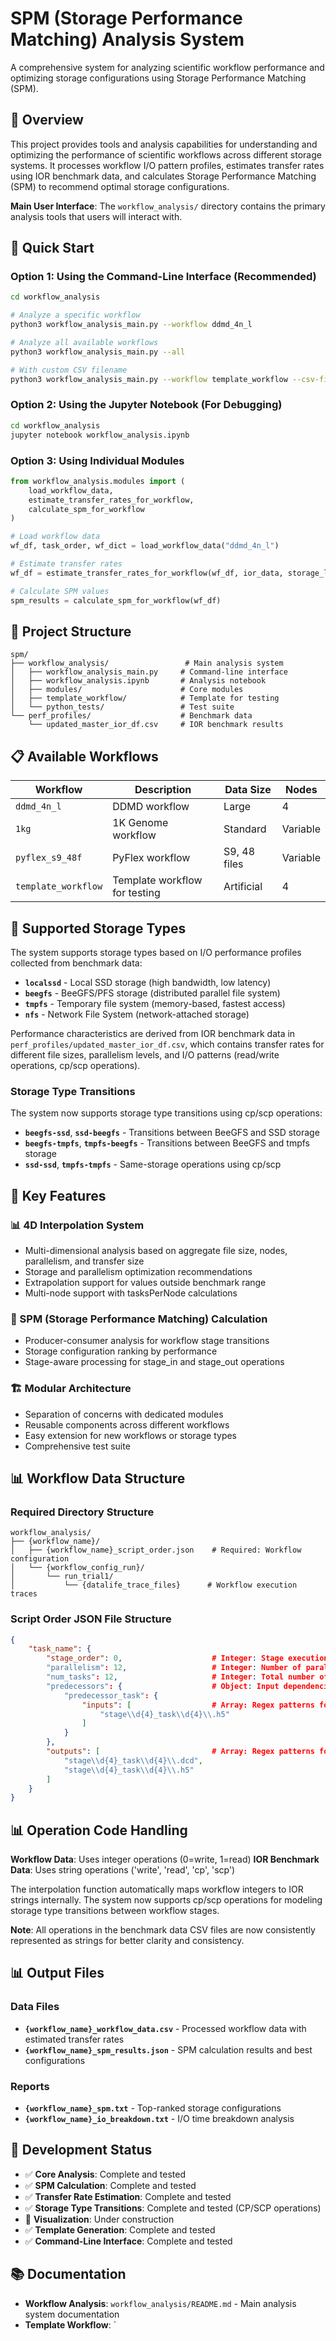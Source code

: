 # SPM (Storage Performance Matching) Analysis System

A comprehensive system for analyzing scientific workflow performance and optimizing storage configurations using Storage Performance Matching (SPM).

## 🎯 Overview

This project provides tools and analysis capabilities for understanding and optimizing the performance of scientific workflows across different storage systems. It processes workflow I/O pattern profiles, estimates transfer rates using IOR benchmark data, and calculates Storage Performance Matching (SPM) to recommend optimal storage configurations.

**Main User Interface**: The `workflow_analysis/` directory contains the primary analysis tools that users will interact with.

## 🚀 Quick Start

### Option 1: Using the Command-Line Interface (Recommended)
```bash
cd workflow_analysis

# Analyze a specific workflow
python3 workflow_analysis_main.py --workflow ddmd_4n_l

# Analyze all available workflows
python3 workflow_analysis_main.py --all

# With custom CSV filename
python3 workflow_analysis_main.py --workflow template_workflow --csv-filename my_workflow.csv
```

### Option 2: Using the Jupyter Notebook (For Debugging)
```bash
cd workflow_analysis
jupyter notebook workflow_analysis.ipynb
```

### Option 3: Using Individual Modules
```python
from workflow_analysis.modules import (
    load_workflow_data,
    estimate_transfer_rates_for_workflow,
    calculate_spm_for_workflow
)

# Load workflow data
wf_df, task_order, wf_dict = load_workflow_data("ddmd_4n_l")

# Estimate transfer rates
wf_df = estimate_transfer_rates_for_workflow(wf_df, ior_data, storage_list)

# Calculate SPM values
spm_results = calculate_spm_for_workflow(wf_df)
```

## 📁 Project Structure

```
spm/
├── workflow_analysis/                 # Main analysis system
│   ├── workflow_analysis_main.py     # Command-line interface
│   ├── workflow_analysis.ipynb       # Analysis notebook
│   ├── modules/                      # Core modules
│   ├── template_workflow/            # Template for testing
│   └── python_tests/                 # Test suite
└── perf_profiles/                    # Benchmark data
    └── updated_master_ior_df.csv     # IOR benchmark results
```

## 📋 Available Workflows

| Workflow | Description | Data Size | Nodes |
|----------|-------------|-----------|-------|
| `ddmd_4n_l` | DDMD workflow | Large | 4 |
| `1kg` | 1K Genome workflow | Standard | Variable |
| `pyflex_s9_48f` | PyFlex workflow | S9, 48 files | Variable |
| `template_workflow` | Template workflow for testing | Artificial | 4 |

## 💾 Supported Storage Types

The system supports storage types based on I/O performance profiles collected from benchmark data:

- **`localssd`** - Local SSD storage (high bandwidth, low latency)
- **`beegfs`** - BeeGFS/PFS storage (distributed parallel file system)
- **`tmpfs`** - Temporary file system (memory-based, fastest access)
- **`nfs`** - Network File System (network-attached storage)

Performance characteristics are derived from IOR benchmark data in `perf_profiles/updated_master_ior_df.csv`, which contains transfer rates for different file sizes, parallelism levels, and I/O patterns (read/write operations, cp/scp operations).

### Storage Type Transitions
The system now supports storage type transitions using cp/scp operations:
- **`beegfs-ssd`**, **`ssd-beegfs`** - Transitions between BeeGFS and SSD storage
- **`beegfs-tmpfs`**, **`tmpfs-beegfs`** - Transitions between BeeGFS and tmpfs storage
- **`ssd-ssd`**, **`tmpfs-tmpfs`** - Same-storage operations using cp/scp

## 🔧 Key Features

### 📊 4D Interpolation System
- Multi-dimensional analysis based on aggregate file size, nodes, parallelism, and transfer size
- Storage and parallelism optimization recommendations
- Extrapolation support for values outside benchmark range
- Multi-node support with tasksPerNode calculations

### 🎯 SPM (Storage Performance Matching) Calculation
- Producer-consumer analysis for workflow stage transitions
- Storage configuration ranking by performance
- Stage-aware processing for stage_in and stage_out operations

### 🏗️ Modular Architecture
- Separation of concerns with dedicated modules
- Reusable components across different workflows
- Easy extension for new workflows or storage types
- Comprehensive test suite

## 📊 Workflow Data Structure

### Required Directory Structure
```
workflow_analysis/
├── {workflow_name}/
│   ├── {workflow_name}_script_order.json    # Required: Workflow configuration
│   └── {workflow_config_run}/
│       └── run_trial1/
│           └── {datalife_trace_files}      # Workflow execution traces
```

### Script Order JSON File Structure
```json
{
    "task_name": {
        "stage_order": 0,                    # Integer: Stage execution order
        "parallelism": 12,                   # Integer: Number of parallel tasks
        "num_tasks": 12,                     # Integer: Total number of tasks
        "predecessors": {                    # Object: Input dependencies
            "predecessor_task": {
                "inputs": [                  # Array: Regex patterns for input files
                    "stage\\d{4}_task\\d{4}\\.h5"
                ]
            }
        },
        "outputs": [                         # Array: Regex patterns for output files
            "stage\\d{4}_task\\d{4}\\.dcd",
            "stage\\d{4}_task\\d{4}\\.h5"
        ]
    }
}
```

## 📊 Operation Code Handling

**Workflow Data**: Uses integer operations (0=write, 1=read)
**IOR Benchmark Data**: Uses string operations ('write', 'read', 'cp', 'scp')

The interpolation function automatically maps workflow integers to IOR strings internally. The system now supports cp/scp operations for modeling storage type transitions between workflow stages.

**Note**: All operations in the benchmark data CSV files are now consistently represented as strings for better clarity and consistency.

## 📊 Output Files

### Data Files
- **`{workflow_name}_workflow_data.csv`** - Processed workflow data with estimated transfer rates
- **`{workflow_name}_spm_results.json`** - SPM calculation results and best configurations

### Reports
- **`{workflow_name}_spm.txt`** - Top-ranked storage configurations
- **`{workflow_name}_io_breakdown.txt`** - I/O time breakdown analysis

## 🚧 Development Status

- ✅ **Core Analysis**: Complete and tested
- ✅ **SPM Calculation**: Complete and tested
- ✅ **Transfer Rate Estimation**: Complete and tested
- ✅ **Storage Type Transitions**: Complete and tested (CP/SCP operations)
- 🚧 **Visualization**: Under construction
- ✅ **Template Generation**: Complete and tested
- ✅ **Command-Line Interface**: Complete and tested

## 📚 Documentation

- **Workflow Analysis**: `workflow_analysis/README.md` - Main analysis system documentation
- **Template Workflow**: `